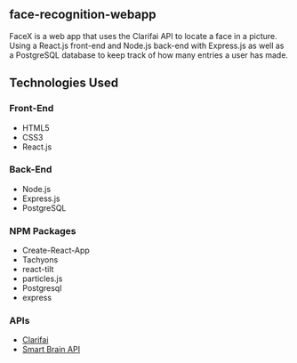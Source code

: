 ## face-recognition-webapp
FaceX is a web app that uses the Clarifai API to locate a face in a picture. Using a React.js front-end and Node.js back-end with Express.js as well as a PostgreSQL database to keep track of how many entries a user has made.

## Technologies Used
### Front-End
* HTML5
* CSS3
* React.js

### Back-End
* Node.js
* Express.js
* PostgreSQL

### NPM Packages
* Create-React-App
* Tachyons
* react-tilt
* particles.js
* Postgresql
* express

### APIs
* <a href="https://clarifai.com/models/face-detection-image-recognition-model-a403429f2ddf4b49b307e318f00e528b-detection">Clarifai</a>
* <a href="https://github.com/BadassHenkka/smart-brain-api">Smart Brain API</a>
